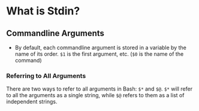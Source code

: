 # What is Stdin?


## Commandline Arguments
- By default, each commandline argument is stored in a variable by the name of its order. `$1` is the first argument, etc. (`$0` is the name of the command)

### Referring to All Arguments
There are two ways to refer to all arguments in Bash: `$*` and `$@`. `$*` will refer to all the arguments as a single string, while `$@` refers to them as a list of independent strings.
